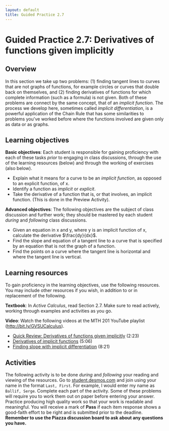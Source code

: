 ```yaml
---
layout: default
title: Guided Practice 2.7
---
```


# Guided Practice 2.7: Derivatives of functions given implicitly

## Overview

In this section we take up two problems: (1) finding tangent lines to curves that are not graphs of functions, for example circles or curves that double back on themselves, and (2) finding derivatives of functions for which complete information (such as a formula) is not given. Both of these problems are connect by the same concept, that of an _implicit function_. The process we develop here, sometimes called *implicit differentiation*, is a powerful application of the Chain Rule that has some similarities to problems you've worked before where the functions involved are given only as data or as graphs. 

## Learning objectives

__Basic objectives__: Each student is responsible for gaining proficiency with each of these tasks _prior_ to engaging in class discussions, through the use of the learning resources (below) and through the working of exercises (also below). 

- Explain what it means for a curve to be an *implicit function*, as opposed to an explicit function, of x. 
- Identify a function as _implicit_ or _explicit_. 
- Take the derivative of a function that is, or that involves, an implicit function. (This is done in the Preview Activity). 

__Advanced objectives__: The following objectives are the subject of class discussion and further work; they should be mastered by each student _during_ and _following_ class discussions. 

- Given an equation in x and y, where y is an implicit function of x, calculate the derivative $\frac{dy}{dx}$.
- Find the slope and equation of a tangent line to a curve that is specified by an equation that is not the graph of a function. 
- Find the points on a curve where the tangent line is horizontal and where the tangent line is vertical. 

## Learning resources 

To gain proficiency in the learning objectives, use the following resources. You may include other resources if you wish, in addition to or in replacement of the following. 

__Textbook__: In _Active Calculus_, read Section 2.7. Make sure to read actively, working through examples and activities as you go. 

__Video__: Watch the following videos at the MTH 201 YouTube playlist (http://bit.ly/GVSUCalculus). 

- [Quick Review: Derivatives of functions given implicitly](http://www.youtube.com/watch?v=YI7uxdvcq4E) (2:23) 
- [Derivatives of implicit functions](http://www.youtube.com/watch?v=wEiiLU2jFng) (5:06) 
- [Finding slope with implicit differentiation](http://www.youtube.com/watch?v=_2aCDXYMz1U) (8:21)

## Activities

The following activity is to be done _during_ and _following_ your reading and viewing of the resources. Go to [student.desmos.com](https://student.desmos.com/?prepopulateCode=6W77A) and join using your name in the format `Last, First`. For example, I would enter my name as `Ballif, Serge`. Complete each part of the activity. Some of these problems will require you to work them out on paper before entering your answer. Practice producing high quality work so that your work is readable and meaningful. You will receive a mark of __Pass__ if each item response shows a good-faith effort to be right and is submitted prior to the deadline. __Remember to use the Piazza discussion board to ask about any questions you have.__
